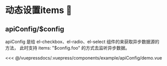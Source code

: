 # 动态设置items 🌟

## apiConfig/$config
apiConfig 是给 el-checkbox、el-radio、el-select 组件的来获取异步数据源的方法， 此时支持 items: "$config.foo" 的方式去监听异步数据。

<demo-block>
<example-apiConfig-demo slot="source"/>
<<< @/vuepressdocs/.vuepress/components/example/apiConfig/demo.vue
</demo-block>
